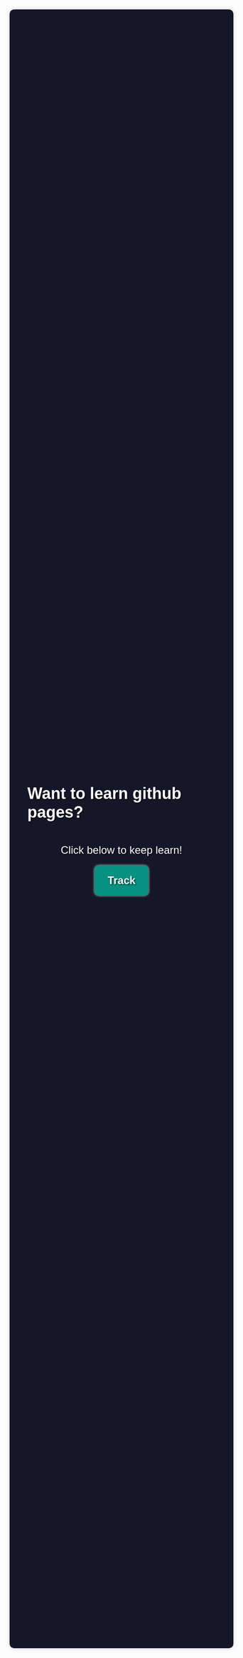 <!DOCTYPE html>
<html lang="en">
<head>
    <meta charset="UTF-8">
    <meta http-equiv="X-UA-Compatible" content="IE=edge">
    <meta name="viewport" content="width=device-width, initial-scale=1.0">
    <title>Welcome to MZY tutorials!</title>
</head>
<body>
    <div class="wrapper">
        <div class="githubpages">
            <h2>Want to learn github pages?</h2>
            <p>Click below to keep learn!</p>
            <a href="https://mega-zesty-yeungs-mzy.github.io/githubpages" class="button">Track</a>
        </div>
    </div>
</body>
</html>

<style>
    body {
    background-image: url('https://www.example.com/background.jpg');
    background-size: cover;
    font-family: Arial, sans-serif;
}

h1 {
    font-size: 50px;
    text-align: center;
    margin: 40px 0;
}

p {
    font-size: 24px;
    text-align: center;
    margin: 20px 0;
    color: white;
}

.wrapper {
    display: flex;
    justify-content: space-around;
    margin: 40px 0;
    width: 100%;
    height: 100%;
    flex-wrap: wrap;
    transition: all 0.8s ease;
}

.button {
    display: inline-block;
    padding: 20px 30px;
    font-size: 24px;
    font-weight: bold;
    color: #fff;
    background-color: #079181;
    border: none;
    border-radius: 10px;
    box-shadow: 0px 0px 5px #ccc;
    transition: all 0.3s ease;
    text-decoration: none;
}

.button:hover {
    background-color: #066f63;
    box-shadow: 0px 0px 5px #ccc;
}

.githubpages {
    display: flex;
    flex-direction: column;
    align-items: center;
    justify-content: center;
    width: 80vw;
    height: 90vh;
    margin-bottom: 40px;
    padding: 40px;
    border-radius: 10px;
    box-shadow: 0px 0px 10px #ccc;
    background-color: rgb(22, 22, 41);
    color: #fff;
    text-shadow: 2px 2px 3px rgba(0,0,0,0.6);
    font-size: 24px;
}

</style>
